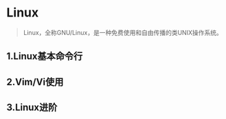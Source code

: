 # Linux
> Linux，全称GNU/Linux，是一种免费使用和自由传播的类UNIX操作系统。





## 1.Linux基本命令行


## 2.Vim/Vi使用

## 3.Linux进阶